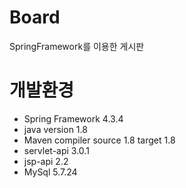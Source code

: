 # Board
SpringFramework를 이용한 게시판 

# 개발환경
- Spring Framework 4.3.4
- java version 1.8
- Maven compiler
  source 1.8
  target 1.8
- servlet-api 3.0.1
- jsp-api 2.2
- MySql 5.7.24

